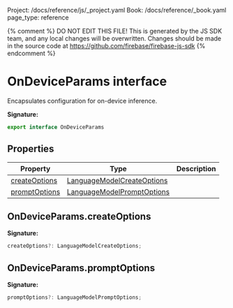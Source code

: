 Project: /docs/reference/js/_project.yaml
Book: /docs/reference/_book.yaml
page_type: reference

{% comment %}
DO NOT EDIT THIS FILE!
This is generated by the JS SDK team, and any local changes will be
overwritten. Changes should be made in the source code at
https://github.com/firebase/firebase-js-sdk
{% endcomment %}

# OnDeviceParams interface
Encapsulates configuration for on-device inference.

<b>Signature:</b>

```typescript
export interface OnDeviceParams 
```

## Properties

|  Property | Type | Description |
|  --- | --- | --- |
|  [createOptions](./ai.ondeviceparams.md#ondeviceparamscreateoptions) | [LanguageModelCreateOptions](./ai.languagemodelcreateoptions.md#languagemodelcreateoptions_interface) |  |
|  [promptOptions](./ai.ondeviceparams.md#ondeviceparamspromptoptions) | [LanguageModelPromptOptions](./ai.languagemodelpromptoptions.md#languagemodelpromptoptions_interface) |  |

## OnDeviceParams.createOptions

<b>Signature:</b>

```typescript
createOptions?: LanguageModelCreateOptions;
```

## OnDeviceParams.promptOptions

<b>Signature:</b>

```typescript
promptOptions?: LanguageModelPromptOptions;
```
